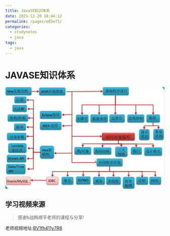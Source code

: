 ```yaml
---
title: JavaSE知识体系
date: 2021-12-20 18:44:12
permalink: /pages/e05ef5/
categories:
  - studynotes
  - java
tags:
  - java
---
```

# JAVASE知识体系

![An image](./images/11/04.png)

## 学习视频来源

> 感谢b战韩顺平老师的课程与分享!

老师视频地址:[BV1fh411y7R8](https://www.bilibili.com/video/BV1fh411y7R8/?spm_id_from=333.788.video.desc.click)

<Vssue title="Vssue Demo6"/>

